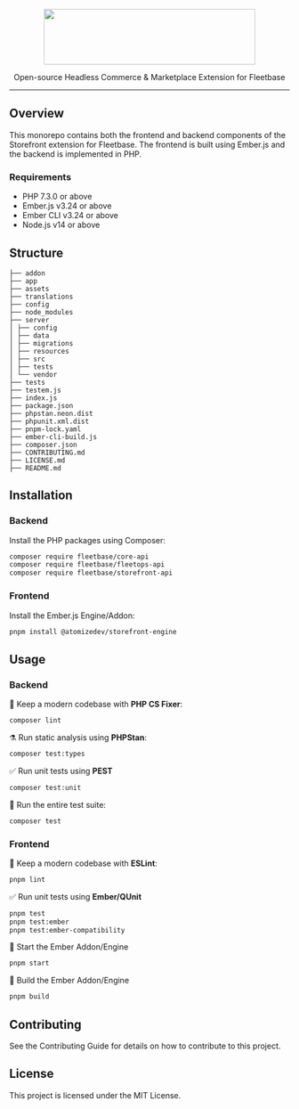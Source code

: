 <p align="center">
    <p align="center">
        <img src="https://camo.githubusercontent.com/870812d4ebe999bd1434db7ffcb27c2f347f1c2c6af1842e59ae8b28855b4b42/68747470733a2f2f666c622d6173736574732e73332e61702d736f757468656173742d312e616d617a6f6e6177732e636f6d2f7374617469632f73746f726566726f6e742d6c6f676f2e737667" width="380" height="100" />
    </p>
    <p align="center">
        Open-source Headless Commerce & Marketplace Extension for Fleetbase
    </p>
</p>

---

## Overview

This monorepo contains both the frontend and backend components of the Storefront extension for Fleetbase. The frontend is built using Ember.js and the backend is implemented in PHP.

### Requirements

- PHP 7.3.0 or above
- Ember.js v3.24 or above
- Ember CLI v3.24 or above
- Node.js v14 or above

## Structure

```
├── addon
├── app
├── assets
├── translations
├── config
├── node_modules
├── server
│ ├── config
│ ├── data
│ ├── migrations
│ ├── resources
│ ├── src
│ ├── tests
│ └── vendor
├── tests
├── testem.js
├── index.js
├── package.json
├── phpstan.neon.dist
├── phpunit.xml.dist
├── pnpm-lock.yaml
├── ember-cli-build.js
├── composer.json
├── CONTRIBUTING.md
├── LICENSE.md
├── README.md
```

## Installation

### Backend

Install the PHP packages using Composer:

```bash
composer require fleetbase/core-api
composer require fleetbase/fleetops-api
composer require fleetbase/storefront-api
```
### Frontend

Install the Ember.js Engine/Addon:

```bash
pnpm install @atomizedev/storefront-engine
```

## Usage

### Backend

🧹 Keep a modern codebase with **PHP CS Fixer**:
```bash
composer lint
```

⚗️ Run static analysis using **PHPStan**:
```bash
composer test:types
```

✅ Run unit tests using **PEST**
```bash
composer test:unit
```

🚀 Run the entire test suite:
```bash
composer test
```

### Frontend

🧹 Keep a modern codebase with **ESLint**:
```bash
pnpm lint
```

✅ Run unit tests using **Ember/QUnit**
```bash
pnpm test
pnpm test:ember
pnpm test:ember-compatibility
```

🚀 Start the Ember Addon/Engine
```bash
pnpm start
```

🔨 Build the Ember Addon/Engine
```bash
pnpm build
```

## Contributing
See the Contributing Guide for details on how to contribute to this project.

## License
This project is licensed under the MIT License.
